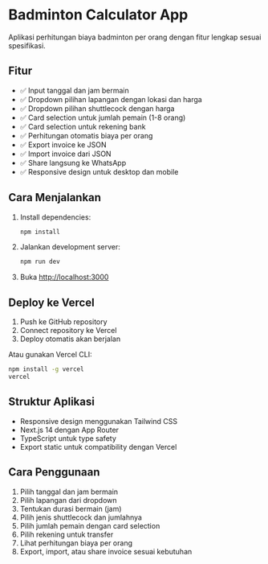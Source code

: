 # Badminton Calculator App

Aplikasi perhitungan biaya badminton per orang dengan fitur lengkap sesuai spesifikasi.

## Fitur

- ✅ Input tanggal dan jam bermain
- ✅ Dropdown pilihan lapangan dengan lokasi dan harga
- ✅ Dropdown pilihan shuttlecock dengan harga
- ✅ Card selection untuk jumlah pemain (1-8 orang)
- ✅ Card selection untuk rekening bank
- ✅ Perhitungan otomatis biaya per orang
- ✅ Export invoice ke JSON
- ✅ Import invoice dari JSON
- ✅ Share langsung ke WhatsApp
- ✅ Responsive design untuk desktop dan mobile

## Cara Menjalankan

1. Install dependencies:
   ```bash
   npm install
   ```

2. Jalankan development server:
   ```bash
   npm run dev
   ```

3. Buka [http://localhost:3000](http://localhost:3000)

## Deploy ke Vercel

1. Push ke GitHub repository
2. Connect repository ke Vercel
3. Deploy otomatis akan berjalan

Atau gunakan Vercel CLI:
```bash
npm install -g vercel
vercel
```

## Struktur Aplikasi

- Responsive design menggunakan Tailwind CSS
- Next.js 14 dengan App Router
- TypeScript untuk type safety
- Export static untuk compatibility dengan Vercel

## Cara Penggunaan

1. Pilih tanggal dan jam bermain
2. Pilih lapangan dari dropdown
3. Tentukan durasi bermain (jam)
4. Pilih jenis shuttlecock dan jumlahnya
5. Pilih jumlah pemain dengan card selection
6. Pilih rekening untuk transfer
7. Lihat perhitungan biaya per orang
8. Export, import, atau share invoice sesuai kebutuhan
